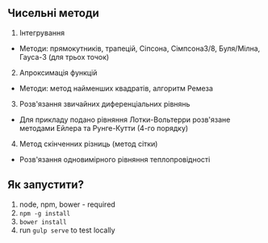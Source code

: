 Чисельні методи
----------------

1. Інтегрування
  * Методи: прямокутників, трапецій, Сіпсона, Сімпсона3/8, Буля/Мілна, Гауса-3 (для трьох точок)
  
2. Апроксимація функцій
  * Методи: метод найменших квадратів, алгоритм Ремеза
  
3. Розв'язання звичайних диференціальних рівнянь
  * Для прикладу подано рівняння Лотки-Вольтерри розв'язане методами Ейлера та Рунге-Кутти (4-го порядку)
  
4. Метод скінченних різниць (метод сітки)
  * Розв'язання одновимірного рівняння теплопровідності


Як запустити?
----------------

1. node, npm, bower - required
2. `npm -g install` 
3. `bower install`
4. run `gulp serve` to test locally
